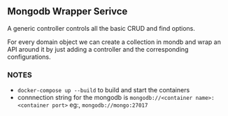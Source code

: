 ## Mongodb Wrapper Serivce

A generic controller controls all the basic CRUD and find options.

For every domain object we can create a collection in mondb and wrap an API around it by just adding a controller and the corresponding configurations.

### NOTES

- `docker-compose up --build` to build and start the containers
- connnection string for the mongodb is `mongodb://<container name>:<container port>` eg:, `mongodb://mongo:27017`